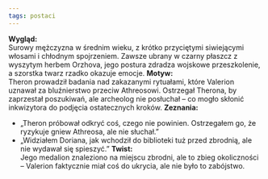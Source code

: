 ```yaml
---
tags: postaci
---
```

**Wygląd:**  
Surowy mężczyzna w średnim wieku, z krótko przyciętymi siwiejącymi włosami i chłodnym spojrzeniem. Zawsze ubrany w czarny płaszcz z wyszytym herbem Orzhova, jego postura zdradza wojskowe przeszkolenie, a szorstka twarz rzadko okazuje emocje.
**Motyw:**  
Theron prowadził badania nad zakazanymi rytuałami, które Valerion uznawał za bluźnierstwo przeciw Athreosowi. Ostrzegał Therona, by zaprzestał poszukiwań, ale archeolog nie posłuchał – co mogło skłonić inkwizytora do podjęcia ostatecznych kroków.
**Zeznania:**
- „Theron próbował odkryć coś, czego nie powinien. Ostrzegałem go, że ryzykuje gniew Athreosa, ale nie słuchał.”
- „Widziałem Doriana, jak wchodził do biblioteki tuż przed zbrodnią, ale nie wydawał się spieszyć.”
**Twist:**  
Jego medalion znaleziono na miejscu zbrodni, ale to zbieg okoliczności – Valerion faktycznie miał coś do ukrycia, ale nie było to zabójstwo.